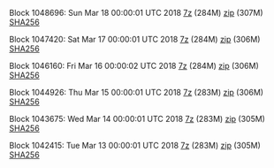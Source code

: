 Block 1048696: Sun Mar 18 00:00:01 UTC 2018 [7z](https://transfer.sh/9qRfZ/bootstrap.dat.20180318.7z) (284M) [zip](https://transfer.sh/tHftI/bootstrap.dat.20180318.zip) (307M) [SHA256](https://transfer.sh/H0MRK/sha256.txt)

Block 1047420: Sat Mar 17 00:00:01 UTC 2018 [7z](https://transfer.sh/Plsif/bootstrap.dat.20180317.7z) (284M) [zip](https://transfer.sh/vOv2e/bootstrap.dat.20180317.zip) (306M) [SHA256](https://transfer.sh/3s96T/sha256.txt)

Block 1046160: Fri Mar 16 00:00:02 UTC 2018 [7z](https://transfer.sh/Lf7Bx/bootstrap.dat.20180316.7z) (284M) [zip](https://transfer.sh/FGzIk/bootstrap.dat.20180316.zip) (306M) [SHA256](https://transfer.sh/Y82Xe/sha256.txt)

Block 1044926: Thu Mar 15 00:00:01 UTC 2018 [7z](https://transfer.sh/UYZI5/bootstrap.dat.20180315.7z) (283M) [zip](https://transfer.sh/xdclr/bootstrap.dat.20180315.zip) (306M) [SHA256](https://transfer.sh/CiIOM/sha256.txt)

Block 1043675: Wed Mar 14 00:00:01 UTC 2018 [7z](https://transfer.sh/s0tRz/bootstrap.dat.20180314.7z) (283M) [zip](https://transfer.sh/15SLyj/bootstrap.dat.20180314.zip) (305M) [SHA256](https://transfer.sh/fOjG2/sha256.txt)

Block 1042415: Tue Mar 13 00:00:01 UTC 2018 [7z](https://transfer.sh/vl4TX/bootstrap.dat.20180313.7z) (283M) [zip](https://transfer.sh/P3r0a/bootstrap.dat.20180313.zip) (305M) [SHA256](https://transfer.sh/xjtK2/sha256.txt)
